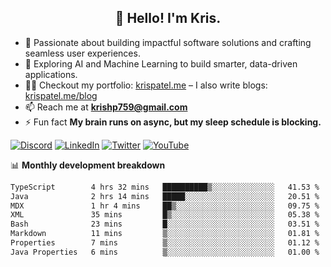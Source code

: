 <h2 align="center">👋 Hello! I'm Kris.</h2>

- 🚀 Passionate about building impactful software solutions and crafting seamless user experiences.<br>
- 🤖 Exploring AI and Machine Learning to build smarter, data-driven applications.<br>
- 👨‍💻 Checkout my portfolio: [krispatel.me](https://krispatel.me) – I also write blogs: [krispatel.me/blog](https://krispatel.me/blog)
- 📫 Reach me at **krishp759@gmail.com**<br>
- ⚡ Fun fact **My brain runs on async, but my sleep schedule is blocking.**

[![Discord](https://img.shields.io/badge/discord-36393e?style=for-the-badge&logo=discord&logoColor=#5865F2)](https://discord.gg/684004012210651146)
[![LinkedIn](https://img.shields.io/badge/linkedin-0072b1?style=for-the-badge&logo=linkedin&logoColor=#0A66C2)](linkedin.com/in/kris-patel-985158250/)
[![Twitter](https://img.shields.io/badge/Twitter-1DA1F2?style=for-the-badge&logo=twitter&logoColor=white)](https://twitter.com/Kris__Logan)
[![YouTube](https://img.shields.io/badge/YouTube-FF0000?style=for-the-badge&logo=youtube&logoColor=white)](https://youtube.com/@krisgenics4404) 

📊 **Monthly development breakdown**
<!--START_SECTION:waka-->

```txt
TypeScript        4 hrs 32 mins   ██████████▒░░░░░░░░░░░░░░   41.53 %
Java              2 hrs 14 mins   █████░░░░░░░░░░░░░░░░░░░░   20.51 %
MDX               1 hr 4 mins     ██▒░░░░░░░░░░░░░░░░░░░░░░   09.75 %
XML               35 mins         █▒░░░░░░░░░░░░░░░░░░░░░░░   05.38 %
Bash              23 mins         █░░░░░░░░░░░░░░░░░░░░░░░░   03.51 %
Markdown          11 mins         ▒░░░░░░░░░░░░░░░░░░░░░░░░   01.81 %
Properties        7 mins          ▒░░░░░░░░░░░░░░░░░░░░░░░░   01.12 %
Java Properties   6 mins          ▒░░░░░░░░░░░░░░░░░░░░░░░░   01.00 %
```

<!--END_SECTION:waka-->
